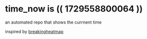 # time_now is (( 1729558800064 ))

an automated repo that shows the currnent time

inspired by [breakingheatmap](https://github.com/breakingheatmap/breakingheatmap)
